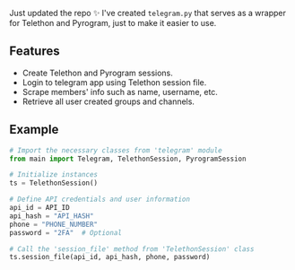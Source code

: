Just updated the repo ✨ I've created `telegram.py` that serves as a wrapper for Telethon and Pyrogram, just to make it easier to use.

## Features
- Create Telethon and Pyrogram sessions.
- Login to telegram app using Telethon session file.
- Scrape members' info such as name, username, etc.
- Retrieve all user created groups and channels.

## Example
```python
# Import the necessary classes from 'telegram' module
from main import Telegram, TelethonSession, PyrogramSession

# Initialize instances
ts = TelethonSession()

# Define API credentials and user information
api_id = API_ID
api_hash = "API_HASH"
phone = "PHONE_NUMBER"
password = "2FA"  # Optional

# Call the 'session_file' method from 'TelethonSession' class
ts.session_file(api_id, api_hash, phone, password)
```
